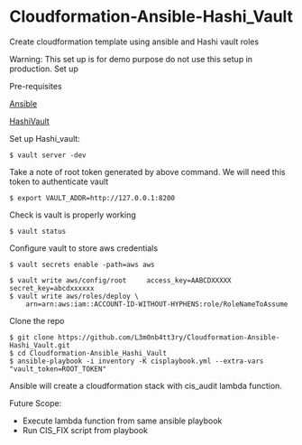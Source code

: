 # Cloudformation-Ansible-Hashi_Vault
Create cloudformation template using ansible and Hashi vault roles

Warning: This set up is for demo purpose do not use this setup in production.
Set up

Pre-requisites


[Ansible](https://docs.ansible.com/ansible/latest/installation_guide/intro_installation.html/)

[HashiVault](https://www.vaultproject.io/downloads.html/)

Set up Hashi_vault:
```
$ vault server -dev
```
Take a note of root token generated by above command. We will need this token to authenticate vault
```
$ export VAULT_ADDR=http://127.0.0.1:8200
```
Check is vault is properly working 
```
$ vault status
```
Configure vault to store aws credentials
```
$ vault secrets enable -path=aws aws

$ vault write aws/config/root     access_key=AABCDXXXXX     secret_key=abcdxxxxxx
$ vault write aws/roles/deploy \
    arn=arn:aws:iam::ACCOUNT-ID-WITHOUT-HYPHENS:role/RoleNameToAssume
```
Clone the repo
```
$ git clone https://github.com/L3m0nb4tt3ry/Cloudformation-Ansible-Hashi_Vault.git
$ cd Cloudformation-Ansible_Hashi_Vault
$ ansible-playbook -i inventory -K cisplaybook.yml --extra-vars "vault_token=ROOT_TOKEN"
```
Ansible will create a cloudformation stack with cis_audit lambda function.

Future Scope:
- Execute lambda function from same ansible playbook
- Run CIS_FIX script from playbook

